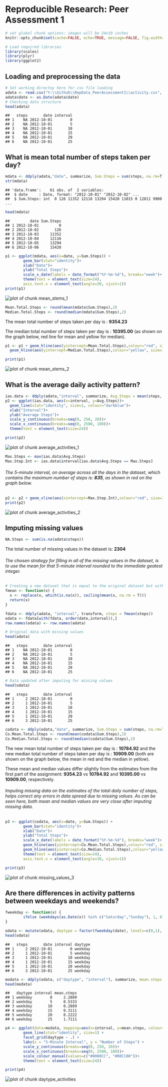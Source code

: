# Reproducible Research: Peer Assessment 1


```r
# set global chunk options: images will be 24x10 inches
knitr::opts_chunk$set(cache=FALSE, echo=TRUE, message=FALSE, fig.width=24, fig.height=10)
```


```r
# Load required libraries
library(scales)
library(plyr)
library(ggplot2)
```


## Loading and preprocessing the data


```r
# Set working directoy here for csv file loading
adata <- read.csv("Y:\\Github\\RepData_PeerAssessment1\\activity.csv", stringsAsFactors = FALSE)
adata$date <- as.Date(adata$date)
# Checking data structure
head(adata)
```

```
##   steps       date interval
## 1    NA 2012-10-01        0
## 2    NA 2012-10-01        5
## 3    NA 2012-10-01       10
## 4    NA 2012-10-01       15
## 5    NA 2012-10-01       20
## 6    NA 2012-10-01       25
```


## What is mean total number of steps taken per day?


```r
mdata <- ddply(adata,"date", summarize, Sum.Steps = sum(steps, na.rm=T))
str(mdata)
```

```
## 'data.frame':	61 obs. of  2 variables:
##  $ date     : Date, format: "2012-10-01" "2012-10-02" ...
##  $ Sum.Steps: int  0 126 11352 12116 13294 15420 11015 0 12811 9900 ...
```

```r
head(mdata)
```

```
##         date Sum.Steps
## 1 2012-10-01         0
## 2 2012-10-02       126
## 3 2012-10-03     11352
## 4 2012-10-04     12116
## 5 2012-10-05     13294
## 6 2012-10-06     15420
```

```r
p1 <- ggplot(mdata, aes(x=date, y=Sum.Steps)) + 
        geom_bar(stat="identity")+
        xlab("Date")+
        ylab("Total Steps")+
        scale_x_date(labels = date_format("%Y-%m-%d"), breaks="week")+
        theme(text = element_text(size=24),
        axis.text.x = element_text(angle=30, vjust=1)) 
print(p1)
```

![plot of chunk mean_stems_1](figure/mean_stems_1.png) 

```r
Mean.Total.Steps <- round(mean(mdata$Sum.Steps),2)
Median.Total.Steps <- round(median(mdata$Sum.Steps),2)
```

The mean total number of steps taken per day is : **9354.23**

The median total number of steps taken per day is : **10395.00**
(as shown on the graph below, red line for mean and yellow for median).


```r
p1 <- p1 + geom_hline(aes(yintercept=Mean.Total.Steps),colour="red", size=1, linetype="dashed") +
  geom_hline(aes(yintercept=Median.Total.Steps),colour="yellow", size=1, linetype="dashed")

print(p1)
```

![plot of chunk mean_stems_2](figure/mean_stems_2.png) 


## What is the average daily activity pattern?


```r
ias.data <- ddply(adata,"interval", summarize, Avg.Steps = mean(steps, na.rm=T))
p2 <- ggplot(ias.data, aes(x=interval, y=Avg.Steps))+ 
  geom_line(stat="identity", size=1, colour="darkblue")+
  xlab("Interval")+
  ylab("Average Steps")+
  scale_y_continuous(breaks=seq(0, 250, 20))+
  scale_x_continuous(breaks=seq(0, 2500, 100))+
  theme(text = element_text(size=24)) 

print(p2)
```

![plot of chunk average_activities_1](figure/average_activities_1.png) 

```r
Max.Steps <- max(ias.data$Avg.Steps)
Max.Step.Int <- ias.data$interval[ias.data$Avg.Steps == Max.Steps]
```

###### The 5-minute interval, on average across all the days in the dataset, which contains the maximum number of steps is: **835**, as shown in red on the graph below.


```r
p2 <- p2 + geom_vline(aes(xintercept=Max.Step.Int),colour="red", size=1, linetype="dashed")
print(p2)
```

![plot of chunk average_activities_2](figure/average_activities_2.png) 


## Imputing missing values


```r
NA.Steps <- sum(is.na(adata$steps))
```
The total number of missing values in the dataset is: **2304**

###### The chosen strategy for filling in all of the missing values in the dataset, is to use the mean for that 5-minute interval rounded to the immediate geatest integer.


```r
# Creating a new dataset that is equal to the original dataset but with the missing data filled in
fmean <- function(x) {
  x <- replace(x, which(is.na(x)), ceiling(mean(x, na.rm = T)))
  return(x)
}

fdata <- ddply(adata, "interval", transform, steps = fmean(steps))
odata <- fdata[with(fdata, order(date,interval)),]
row.names(odata) <- row.names(adata)

# Original data with missing values
head(adata)
```

```
##   steps       date interval
## 1    NA 2012-10-01        0
## 2    NA 2012-10-01        5
## 3    NA 2012-10-01       10
## 4    NA 2012-10-01       15
## 5    NA 2012-10-01       20
## 6    NA 2012-10-01       25
```

```r
# Data updated after imputing for missing values
head(odata)
```

```
##   steps       date interval
## 1     2 2012-10-01        0
## 2     1 2012-10-01        5
## 3     1 2012-10-01       10
## 4     1 2012-10-01       15
## 5     1 2012-10-01       20
## 6     3 2012-10-01       25
```

```r
codata <- ddply(odata,"date", summarize, Sum.Steps = sum(steps, na.rm=T))
Co.Mean.Total.Steps <- round(mean(codata$Sum.Steps),2)
Co.Median.Total.Steps <- round(median(codata$Sum.Steps),2)
```

The new mean total number of steps taken per day is : **10784.92**
and the new median total number of steps taken per day is : **10909.00**
(both are shown on the graph below, the mean in red and the median in yellow).

These mean and median values differ slightly from the estimates from the first part of the assignment: **9354.23** vs **10784.92** and **10395.00** vs **10909.00**, respectively.

###### Imputing missing data on the estimates of the total daily number of steps, helps correct any errors in data spread due to missing values. As can be seen here, both mean and median values are very close after imputing missing data.


```r
p3 <- ggplot(codata, aes(x=date, y=Sum.Steps)) + 
        geom_bar(stat="identity")+
        xlab("Date")+
        ylab("Total Steps")+
        scale_x_date(labels = date_format("%Y-%m-%d"), breaks="week")+ 
        geom_hline(aes(yintercept=Co.Mean.Total.Steps),colour="red", size=1, linetype="dashed")+
        geom_hline(aes(yintercept=Co.Median.Total.Steps),colour="yellow", size=1, linetype="dashed")+
        theme(text = element_text(size=24),
        axis.text.x = element_text(angle=30, vjust=1)) 

print(p3)
```

![plot of chunk missing_values_3](figure/missing_values_3.png) 


## Are there differences in activity patterns between weekdays and weekends?


```r
fweekday <- function(x) {
        ifelse (weekdays(as.Date(x)) %in% c("Saturday","Sunday"), 1, 0)
}

odata <- mutate(odata, daytype = factor(fweekday(date), levels=c(0,1), labels=c("weekday","weekend")))
head(odata)
```

```
##   steps       date interval daytype
## 1     2 2012-10-01        0 weekday
## 2     1 2012-10-01        5 weekday
## 3     1 2012-10-01       10 weekday
## 4     1 2012-10-01       15 weekday
## 5     1 2012-10-01       20 weekday
## 6     3 2012-10-01       25 weekday
```

```r
modata <- ddply(odata, c("daytype", "interval"), summarize, mean.steps = mean(steps, na.rm=T))
head(modata)
```

```
##   daytype interval mean.steps
## 1 weekday        0     2.2889
## 2 weekday        5     0.5333
## 3 weekday       10     0.2889
## 4 weekday       15     0.3111
## 5 weekday       20     0.2222
## 6 weekday       25     1.7111
```

```r
p4 <- ggplot(data=modata, mapping=aes(x=interval, y=mean.steps, colour=daytype)) + 
        geom_line(stat="identity", size=1) + 
        facet_grid(daytype ~ .) + 
        labs(x = "5-Minute Interval", y = "Number of Steps") + 
        scale_y_continuous(breaks=seq(0, 250, 20))+
        scale_x_continuous(breaks=seq(0, 2500, 100))+
        scale_colour_manual(values=c("#0000CC", "#00CC00"))+
        theme(text = element_text(size=24)) 

print(p4)
```

![plot of chunk daytype_activities](figure/daytype_activities.png) 

